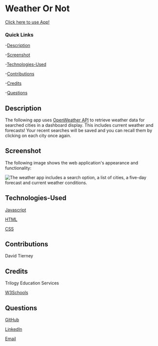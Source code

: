 # Weather Or Not

[Click here to use App!](https://daveshouse44.github.io/Weather-Or-Not/)



### Quick Links

-[Description](#description)

-[Screenshot](#screenshot)

-[Technologies-Used](#technologies-used)

-[Contributions](#contributions)

-[Credits](#credits)

-[Questions](#questions)


## Description
The following app uses [OpenWeather API](https://openweathermap.org/api) to retrieve weather data for searched cities in a dashboard display.  This includes current weather and forecasts!  Your recent searches will be saved and you can recall them by clicking on each city once again.


## Screenshot

The following image shows the web application's appearance and functionality:

![The weather app includes a search option, a list of cities, a five-day forecast and current weather conditions.]()

## Technologies-Used

[Javascript](https://www.w3schools.com/js/default.asp)

[HTML](https://www.w3schools.com/html/default.asp)

[CSS](https://www.w3schools.com/css/default.asp)

## Contributions

David Tierney


## Credits

Trilogy Education Services

[W3Schools](https://www.w3schools.com/)

## Questions

[GitHub](https://github.com/daveshouse44)

[LinkedIn](https://www.linkedin.com/in/david-tierney-652030214/)

[Email](mailto:daveshouse44@hotmail.com)